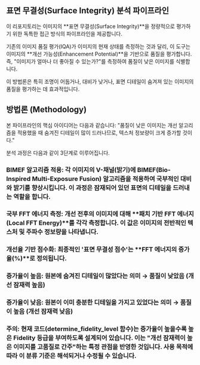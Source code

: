 
## 표면 무결성(Surface Integrity) 분석 파이프라인
이 리포지토리는 이미지의 **표면 무결성(Surface Integrity)**을 정량적으로 평가하기 위한 독특한 접근 방식의 파이프라인을 제공합니다.

기존의 이미지 품질 평가(IQA)가 이미지의 현재 상태를 측정하는 것과 달리, 이 도구는 이미지의 **개선 가능성(Enhancement Potential)**을 기반으로 품질을 평가합니다. 즉, "이미지가 얼마나 더 좋아질 수 있는가?"를 측정하여 품질이 낮은 이미지를 식별합니다.

이 방법론은 특히 조명이 어둡거나, 대비가 낮거나, 표면 디테일이 숨겨져 있는 이미지의 품질을 평가하는 데 효과적입니다.

## 방법론 (Methodology)
본 파이프라인의 핵심 아이디어는 다음과 같습니다: "품질이 낮은 이미지는 개선 알고리즘을 적용했을 때 숨겨진 디테일이 많이 드러나므로, 텍스처 정보량이 크게 증가할 것이다."

분석 과정은 다음과 같이 3단계로 이루어집니다.

### BIMEF 알고리즘 적용: 각 이미지의 V-채널(밝기)에 BIMEF(Bio-Inspired Multi-Exposure Fusion) 알고리즘을 적용하여 국부적인 대비와 밝기를 향상시킵니다. 이 과정은 잠재되어 있던 표면의 디테일을 드러내는 역할을 합니다.

### 국부 FFT 에너지 측정: 개선 전후의 이미지에 대해 **패치 기반 FFT 에너지(Local FFT Energy)**를 각각 측정합니다. 이 값은 이미지의 전반적인 텍스처 및 주파수 정보량을 나타냅니다.

### 개선율 기반 점수화: 최종적인 '표면 무결성 점수'는 **FFT 에너지의 증가율(%)**로 정의됩니다.

### 증가율이 높음: 원본에 숨겨진 디테일이 많았다는 의미 → 품질이 낮았음 (개선 잠재력 높음)

### 증가율이 낮음: 원본이 이미 충분한 디테일을 가지고 있었다는 의미 → 품질이 높음 (개선 잠재력 낮음)

### 주의: 현재 코드(determine_fidelity_level 함수)는 증가율이 높을수록 높은 Fidelity 등급을 부여하도록 설계되어 있습니다. 이는 "개선 잠재력이 높은 이미지를 고품질로 간주"하는 특정 관점을 반영한 것입니다. 사용 목적에 따라 이 분류 기준은 해석되거나 수정될 수 있습니다.

